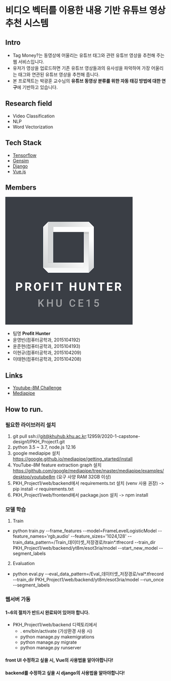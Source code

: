 # 비디오 벡터를 이용한 내용 기반 유튜브 영상 추천 시스템

## Intro
- Tag Money?는 동영상에 어울리는 유튜브 태그와 관련 유튜브 영상을 추천해 주는 웹 서비스입니다.
- 유저가 영상을 업로드하면 기존 유튜브 영상들과의 유사성을 파악하여 가장 어울리는 태그와 연관된 유튜브 영상을 추천해 줍니다.
- 본 프로젝트는 박광훈 교수님의 **유튜브 동영상 분류를 위한 자동 태깅 방법에 대한 연구**에 기반하고 있습니다.

## Research field
* Video Classification
* NLP
* Word Vectorization

## Tech Stack
* [Tensorflow](https://www.tensorflow.org/)
* [Gensim](https://radimrehurek.com/gensim/)
* [Django](https://www.djangoproject.com/)
* [Vue.js](https://kr.vuejs.org/v2/guide/index.html)

## Members
![profit_hunter](/img/profit_hunter.png)
* 팀명 **Profit Hunter**
* 윤영빈(컴퓨터공학과, 2015104192)
* 윤준현(컴퓨터공학과, 2015104193)
* 이현규(컴퓨터공학과, 2015104209)
* 이태현(컴퓨터공학과, 2015104208)

## Links
* [Youtube-8M Challenge](https://research.google.com/youtube8m/)
* [Mediapipe](https://github.com/google/mediapipe)


## How to run.
### 필요한 라이브러리 설치
1. git pull ssh://git@khuhub.khu.ac.kr:12959/2020-1-capstone-design1/PKH_Project1.git
2. python 3.5 ~ 3.7, node.js 12.16
3. google mediapipe 설치 https://google.github.io/mediapipe/getting_started/install
4. YouTube-8M feature extraction graph 설치 https://github.com/google/mediapipe/tree/master/mediapipe/examples/desktop/youtube8m (요구 사양 RAM 32GB 이상)
5. PKH_Project1/web/backend에서 requirements.txt 설치 (venv 사용 권장) -> pip install -r requirements.txt
6. PKH_Project1/web/frontend에서 package.json 설치 -> npm install

### 모델 학습
1. Train 
  - python train.py --frame_features --model=FrameLevelLogisticModel --feature_names='rgb,audio' --feature_sizes='1024,128' --train_data_pattern=/Train_데이터셋_저장경로/train*.tfrecord --train_dir PKH_Project1/web/backend/yt8m/esot3ria/model --start_new_model --segment_labels
2. Evaluation
  - python eval.py --eval_data_pattern=/Eval_데이터셋_저장경로/val*.tfrecord --train_dir PKH_Project1/web/backend/yt8m/esot3ria/model --run_once --segment_labels


### 웹서버 가동
#### 1~6의 절차가 반드시 완료되어 있어야 합니다.
- PKH_Project1/web/backend 디렉토리에서 
  - . env/bin/activate (가상환경 사용 시)
  - python manage.py makemigrations
  - python manage.py migrate
  - python manage.py runserver

#### front UI 수정하고 싶을 시, Vue의 사용법을 알아야합니다!

#### backend를 수정하고 싶을 시 django의 사용법을 알아야합니다!